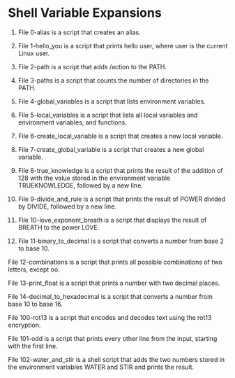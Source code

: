 # Shell Variable Expansions

1. File 0-alias is a script that creates an alias.

2. File 1-hello_you is a script that prints hello user, where user is the current Linux user.

3. File 2-path is a script that adds /action to the PATH.

3. File 3-paths is a script that counts the number of directories in the PATH.

4. File 4-global_variables is a script that lists environment variables.

5. File 5-local_variables is a script that lists all local variables and environment variables, and functions.

6. File 6-create_local_variable is a script that creates a new local variable.

7. File 7-create_global_variable is a script that creates a new global variable.

8. File 8-true_knowledge is a script that prints the result of the addition of 128 with the value stored in the environment variable TRUEKNOWLEDGE, followed by a new line.

9. File 9-divide_and_rule is a script that prints the result of POWER divided by DIVIDE, followed by a new line.

10. File 10-love_exponent_breath is a script that displays the result of BREATH to the power LOVE.

12. File 11-binary_to_decimal is a script that converts a number from base 2 to base 10.

File 12-combinations is a script that prints all possible combinations of two letters, except oo.

File 13-print_float is a script that prints a number with two decimal places.

File 14-decimal_to_hexadecimal is a script that converts a number from base 10 to base 16.

File 100-rot13 is a script that encodes and decodes text using the rot13 encryption.

File 101-odd is a script that prints every other line from the input, starting with the first line.

File 102-water_and_stir is a shell script that adds the two numbers stored in the environment variables WATER and STIR and prints the result.